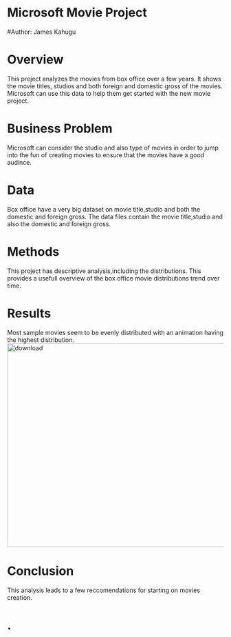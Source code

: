 # Microsoft Movie Project
#Author: James Kahugu

# Overview
This project analyzes the movies from box office over a few years. It shows the movie titles, studios and both foreign and domestic gross of the movies. Microsoft can use this data to help them get started with the new movie project.

# Business Problem
Microsoft can consider the studio and also type of movies in order to jump into the fun of creating movies to ensure that the movies have a good audince.

# Data
Box office have a very big dataset on movie title,studio and both the domestic and foreign gross. The data files contain the movie title,studio and also the domestic and foreign gross.

# Methods
This project has descriptive analysis,including the distributions. This provides a usefull overview of the box office movie distributions trend over time.

# Results
Most sample movies seem to be evenly distributed with an animation having the highest distribution.
<img width="807" height="472" alt="download" src="https://github.com/user-attachments/assets/8e572250-885f-4a0e-8555-60bfbd799be0" />

# Conclusion
This analysis leads to a few reccomendations for starting on movies creation.

# .





